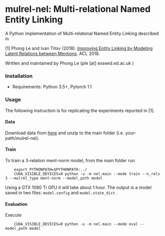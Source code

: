 mulrel-nel: Multi-relational Named Entity Linking
========

A Python implementation of Multi-relatonal Named Entity Linking described in 

[1] Phong Le and Ivan Titov (2018). [Improving Entity Linking by 
Modeling Latent Relations between Mentions](https://arxiv.org/pdf/1804.10637.pdf). ACL 2018.

Written and maintained by Phong Le (ple [at] exseed.ed.ac.uk )


### Installation

- Requirements: Python 3.5+, Pytorch 1.1

### Usage

The following instruction is for replicating the experiments reported in [1]. 


#### Data

Download data from [here](https://drive.google.com/open?id=1IDjXFnNnHf__MO5j_onw4YwR97oS8lAy) 
and unzip to the main folder (i.e. your-path/mulrel-nel).

#### Train

To train a 3-relation ment-norm model, from the main folder run 
```
    export PYTHONPATH=$PYTHONPATH:../
    CUDA_VISIBLE_DEVICES=0 python -u -m nel.main --mode train --n_rels 3 --mulrel_type ment-norm --model_path model
```
Using a GTX 1080 Ti GPU it will take about 1 hour. The output is a model saved in two files: 
`model.config` and `model.state_dict` . 

#### Evaluation

Execute
```
    CUDA_VISIBLE_DEVICES=0 python -u -m nel.main --mode eval --model_path model
```
